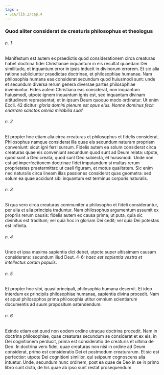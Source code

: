 ```yaml
---
tags : 
- SCG/lib.2/cap.4
---
```


### Quod aliter considerat de creaturis philosophus et theologus

###### n. 1
Manifestum est autem ex praedictis quod considerationem circa creaturas habet doctrina fidei Christianae inquantum in eis resultat quaedam Dei similitudo, et inquantum error in ipsis inducit in divinorum errorem. Et sic alia ratione subiiciuntur praedictae doctrinae, et philosophiae humanae. Nam philosophia humana eas considerat secundum quod huiusmodi sunt: unde et secundum diversa rerum genera diversae partes philosophiae inveniuntur. Fides autem Christiana eas considerat, non inquantum huiusmodi, utpote ignem inquantum ignis est, sed inquantum divinam altitudinem repraesentat, et in ipsum Deum quoquo modo ordinatur. Ut enim Eccli. 42 dicitur: *gloria domini plenum est opus eius. Nonne dominus fecit enarrare sanctos omnia mirabilia sua?*

###### n. 2
Et propter hoc etiam alia circa creaturas et philosophus et fidelis considerat. Philosophus namque considerat illa quae eis secundum naturam propriam conveniunt: sicut igni ferri sursum. Fidelis autem ea solum considerat circa creaturas quae eis conveniunt secundum quod sunt ad Deum relata: utpote, quod sunt a Deo creata, quod sunt Deo subiecta, et huiusmodi. Unde non est ad imperfectionem doctrinae fidei imputandum si multas rerum proprietates praetermittat: ut caeli figuram, et motus qualitatem. Sic enim nec naturalis circa lineam illas passiones considerat quas geometra: sed solum ea quae accidunt sibi inquantum est terminus corporis naturalis.

###### n. 3
Si qua vero circa creaturas communiter a philosopho et fideli considerantur, per alia et alia principia traduntur. Nam philosophus argumentum assumit ex propriis rerum causis: fidelis autem ex causa prima; ut puta, quia sic divinitus est traditum; vel quia hoc in gloriam Dei cedit; vel quia Dei potestas est infinita.

###### n. 4
Unde et ipsa maxima sapientia dici debet, utpote super altissimam causam considerans: secundum illud Deut. 4-6: *haec est sapientia vestra et intellectus coram populis*.

###### n. 5
Et propter hoc sibi, quasi principali, philosophia humana deservit. Et ideo interdum ex principiis philosophiae humanae, sapientia divina procedit. Nam et apud philosophos prima philosophia utitur omnium scientiarum documentis ad suum propositum ostendendum.

###### n. 6
Exinde etiam est quod non eodem ordine utraque doctrina procedit. Nam in doctrina philosophiae, quae creaturas secundum se considerat et ex eis, in Dei cognitionem perducit, prima est consideratio de creaturis et ultima de Deo. In doctrina vero fidei, quae creaturas non nisi in ordine ad Deum considerat, primo est consideratio Dei et postmodum creaturarum. Et sic est perfectior: utpote Dei cognitioni similior, qui seipsum cognoscens alia intuetur. Unde, secundum hunc ordinem, post ea quae de Deo in se in primo libro sunt dicta, de his quae ab ipso sunt restat prosequendum.

